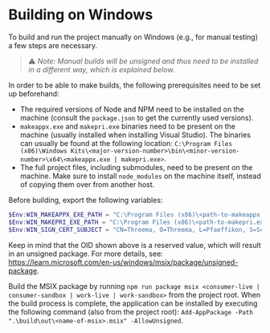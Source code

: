# Building on Windows

To build and run the project manually on Windows (e.g., for manual testing) a few steps are
necessary.

> ⚠️ _Note: Manual builds will be unsigned and thus need to be installed in a different way, which
> is explained below._

In order to be able to make builds, the following prerequisites need to be set up beforehand:

- The required versions of Node and NPM need to be installed on the machine (consult the
  `package.json` to get the currently used versions).
- `makeappx.exe` and `makepri.exe` binaries need to be present on the machine (usually installed
  when installing Visual Studio). The binaries can usually be found at the following location:
  `C:\Program Files (x86)\Windows Kits\<major-version-number>\bin\<minor-version-number>\x64\<makeappx.exe | makepri.exe>`.
- The full project files, including submodules, need to be present on the machine. Make sure to
  install `node_modules` on the machine itself, instead of copying them over from another host.

Before building, export the following variables:

```powershell
$Env:WIN_MAKEAPPX_EXE_PATH = "C:\Program Files (x86)\<path-to-makeappx.exe>"
$Env:WIN_MAKEPRI_EXE_PATH = "C:\Program Files (x86)\<path-to-makepri.exe>"
$Env:WIN_SIGN_CERT_SUBJECT = "CN=Threema, O=Threema, L=Pfaeffikon, S=Schwyz, C=Switzerland, OID.2.25.311729368913984317654407730594956997722=1"
```

Keep in mind that the OID shown above is a reserved value, which will result in an unsigned package.
For more details, see: <https://learn.microsoft.com/en-us/windows/msix/package/unsigned-package>.

Build the MSIX package by running
`npm run package msix <consumer-live | consumer-sandbox | work-live | work-sandbox>` from the
project root. When the build process is complete, the application can be installed by executing the
following command (also from the project root):
`Add-AppPackage -Path ".\build\out\<name-of-msix>.msix" -AllowUnsigned`.
